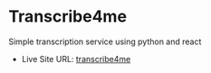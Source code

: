 # Transcribe4me

Simple transcription service using python and react

- Live Site URL: [transcribe4me](https://transcribe4orme.herokuapp.com/)
